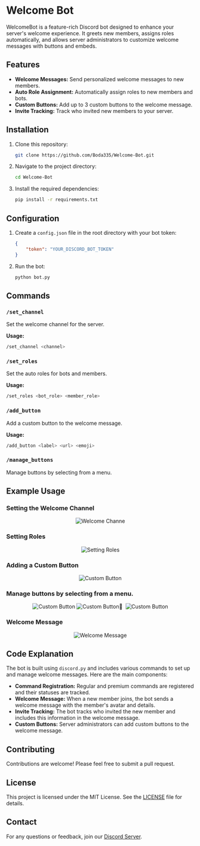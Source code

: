 
# Welcome Bot

WelcomeBot is a feature-rich Discord bot designed to enhance your server's welcome experience. It greets new members, assigns roles automatically, and allows server administrators to customize welcome messages with buttons and embeds.

## Features

- **Welcome Messages:** Send personalized welcome messages to new members.
- **Auto Role Assignment:** Automatically assign roles to new members and bots.
- **Custom Buttons:** Add up to 3 custom buttons to the welcome message.
- **Invite Tracking:** Track who invited new members to your server.

## Installation

1. Clone this repository:
    ```sh
    git clone https://github.com/Boda335/Welcome-Bot.git
    ```
2. Navigate to the project directory:
    ```sh
    cd Welcome-Bot
    ```
3. Install the required dependencies:
    ```sh
    pip install -r requirements.txt
    ```

## Configuration

1. Create a `config.json` file in the root directory with your bot token:
    ```json
    {
        "token": "YOUR_DISCORD_BOT_TOKEN"
    }
    ```
2. Run the bot:
    ```sh
    python bot.py
    ```

## Commands

### `/set_channel`

Set the welcome channel for the server.

**Usage:**
```sh
/set_channel <channel>
```

### `/set_roles`

Set the auto roles for bots and members.

**Usage:**
```sh
/set_roles <bot_role> <member_role>
```

### `/add_button`

Add a custom button to the welcome message.

**Usage:**
```sh
/add_button <label> <url> <emoji>
```

### `/manage_buttons`

Manage buttons by selecting from a menu.

## Example Usage

### Setting the Welcome Channel

<div style="text-align: center;">
  <img src="https://b.top4top.io/p_3144fdezp1.png" alt="Welcome Channe" >
</div>

### Setting Roles

<div style="text-align: center;">
  <img src="https://d.top4top.io/p_3144kwu381.png" alt="Setting Roles" >
</div>

### Adding a Custom Button

<div style="text-align: center;">
  <img src="https://f.top4top.io/p_3144dfmaf1.png" alt="Custom Button" >
</div>

### Manage buttons by selecting from a menu.

<div style="text-align: center;">
  <img src="https://c.top4top.io/p_3144u8xvr1.png" alt="Custom Button" >
  <img src="https://f.top4top.io/p_3144qnexa1.png" alt="Custom Button" >
ً
<img src="https://i.top4top.io/p_3144rgl981.png" alt="Custom Button" >
</div>

### Welcome Message

<div style="text-align: center;">
  <img src="https://j.top4top.io/p_3144hsumz1.png" alt="Welcome Message" >
</div>

## Code Explanation

The bot is built using `discord.py` and includes various commands to set up and manage welcome messages. Here are the main components:

- **Command Registration:** Regular and premium commands are registered and their statuses are tracked.
- **Welcome Message:** When a new member joins, the bot sends a welcome message with the member's avatar and details.
- **Invite Tracking:** The bot tracks who invited the new member and includes this information in the welcome message.
- **Custom Buttons:** Server administrators can add custom buttons to the welcome message.

## Contributing

Contributions are welcome! Please feel free to submit a pull request.

## License

This project is licensed under the MIT License. See the [LICENSE](LICENSE) file for details.

## Contact

For any questions or feedback, join our [Discord Server](https://discord.gg/DzjuTABN6E).
